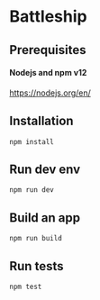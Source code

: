 # Battleship

## Prerequisites

#### Nodejs and npm v12
https://nodejs.org/en/

## Installation

`npm install`

## Run dev env

`npm run dev`

## Build an app

`npm run build`

## Run tests

`npm test`
